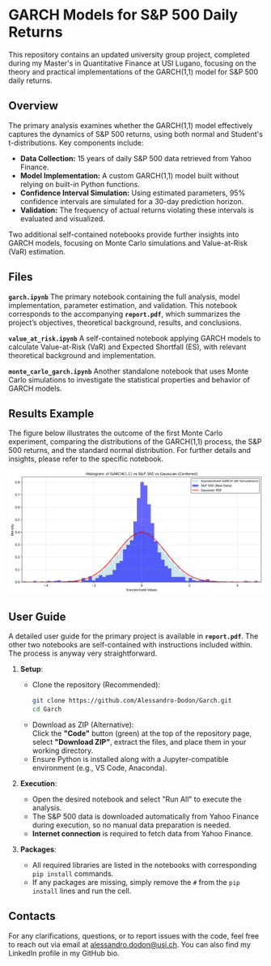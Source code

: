 # GARCH Models for S&P 500 Daily Returns  

This repository contains an updated university group project, completed during my Master's in Quantitative Finance at USI Lugano, focusing on the theory and practical implementations of the GARCH(1,1) model for S&P 500 daily returns.  

## Overview

The primary analysis examines whether the GARCH(1,1) model effectively captures the dynamics of S&P 500 returns, using both normal and Student's t-distributions. Key components include:

- **Data Collection:** 15 years of daily S&P 500 data retrieved from Yahoo Finance.  
- **Model Implementation:** A custom GARCH(1,1) model built without relying on built-in Python functions.  
- **Confidence Interval Simulation:** Using estimated parameters, 95% confidence intervals are simulated for a 30-day prediction horizon.  
- **Validation:** The frequency of actual returns violating these intervals is evaluated and visualized.  

Two additional self-contained notebooks provide further insights into GARCH models, focusing on Monte Carlo simulations and Value-at-Risk (VaR) estimation.

## Files

**`garch.ipynb`** The primary notebook containing the full analysis, model implementation, parameter estimation, and validation. This notebook corresponds to the accompanying **`report.pdf`**, which summarizes the project’s objectives, theoretical background, results, and conclusions.  

**`value_at_risk.ipynb`** A self-contained notebook applying GARCH models to calculate Value-at-Risk (VaR) and Expected Shortfall (ES), with relevant theoretical background and implementation.  

**`monte_carlo_garch.ipynb`** Another standalone notebook that uses Monte Carlo simulations to investigate the statistical properties and behavior of GARCH models.  

## Results Example

The figure below illustrates the outcome of the first Monte Carlo experiment, comparing the distributions of the GARCH(1,1) process, the S&P 500 returns, and the standard normal distribution. For further details and insights, please refer to the specific notebook.

![Example](histogram_garch_sp500.png)

## User Guide

A detailed user guide for the primary project is available in **`report.pdf`**. The other two notebooks are self-contained with instructions included within. The process is anyway very straightforward.

1. **Setup**:  
   - Clone the repository (Recommended):  
     ```bash
     git clone https://github.com/Alessandro-Dodon/Garch.git
     cd Garch
     ```
   - Download as ZIP (Alternative):  
     Click the **"Code"** button (green) at the top of the repository page, select **"Download ZIP"**, extract the files, and place them in your working directory.  
   - Ensure Python is installed along with a Jupyter-compatible environment (e.g., VS Code, Anaconda).
   
2. **Execution**:
   - Open the desired notebook and select "Run All" to execute the analysis.  
   - The S&P 500 data is downloaded automatically from Yahoo Finance during execution, so no manual data preparation is needed.  
   - **Internet connection** is required to fetch data from Yahoo Finance.  

3. **Packages**:
   - All required libraries are listed in the notebooks with corresponding `pip install` commands.  
   - If any packages are missing, simply remove the `#` from the `pip install` lines and run the cell.
     
## Contacts

For any clarifications, questions, or to report issues with the code, feel free to reach out via email at alessandro.dodon@usi.ch. You can also find my LinkedIn profile in my GitHub bio.
